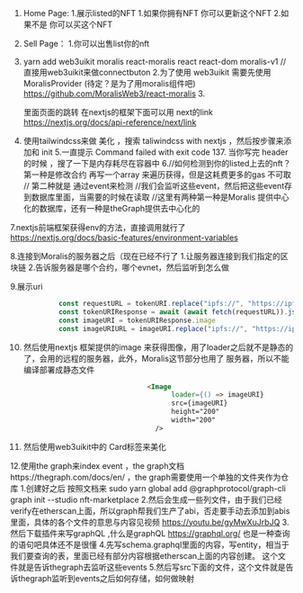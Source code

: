 1. Home Page:
    1.展示listed的NFT
        1.如果你拥有NFT 你可以更新这个NFT
        2.如果不是 你可以买这个NFT
2. Sell Page：
    1.你可以出售list你的nft


1. yarn add web3uikit moralis react-moralis react react-dom moralis-v1  //直接用web3uikit来做connectbuton
2.为了使用 web3uikit 需要先使用 MoralisProvider (待定？是为了用moralis组件吧) https://github.com/MoralisWeb3/react-moralis
3.<nav> 里面页面的跳转 在nextjs的框架下面可以用 next的link  https://nextjs.org/docs/api-reference/next/link
4. 使用tailwindcss来做 美化 ，搜索 taliwindcss with nextjs ，然后按步骤来添加和 init
5.一直提示  Command failed with exit code 137. 当你写完 header的时候 ，搜了一下是内存耗尽在容器中
6.//如何检测到你的listed上去的nft？第一种是修改合约 再写一个array 来遍历获得，但是这耗费更多的gas 不可取
// 第二种就是 通过event来检测
//我们会监听这些event，然后把这些event存到数据库里面，当需要的时候在读取
//这里有两种第一种是Moralis 提供中心化的数据库，还有一种是theGraph提供去中心化的

7.nextjs前端框架获得env的方法，直接调用就行了 https://nextjs.org/docs/basic-features/environment-variables

8.连接到Moralis的服务器之后（现在已经不行了
    1.让服务器连接到我们指定的区块链
    2.告诉服务器是哪个合约，哪个evnet，然后监听到怎么做

9.展示uri 
```js
            const requestURL = tokenURI.replace("ipfs://", "https://ipfs.io/ipfs/")
            const tokenURIResponse = await (await fetch(requestURL)).json()
            const imageURI = tokenURIResponse.image
            const imageURIURL = imageURI.replace("ipfs://", "https://ipfs.io/ipfs/")
```
10. 然后使用nextjs 框架提供的image 来获得图像，用了loader之后就不是静态的了，会用的远程的服务器，此外，Moralis这节部分也用了 服务器，所以不能编译部署成静态文件
```html
                                  <Image
                                        loader={() => imageURI}
                                        src={imageURI}
                                        height="200"
                                        width="200"
                                    />
```
11. 然后使用web3uikit中的 Card标签来美化

12.使用the graph来index event  ，the graph文档https://thegraph.com/docs/en/ ，the graph需要使用一个单独的文件夹作为仓库
    1.创建好之后 按照文档来 sudo yarn global add @graphprotocol/graph-cli          graph init --studio nft-marketplace
    2.然后会生成一些列文件，由于我们已经verify在etherscan上面，所以graph帮我们生产了abi，否走要手动去添加到abis里面，具体的各个文件的意思与内容见视频 https://youtu.be/gyMwXuJrbJQ
    3.然后下载插件来写graphQL   ,什么是graphQL https://graphql.org/  也是一种查询的语句吧具体还不是很懂
    4.先写schema.graphql里面的内容，写entity，相当于我们要查询的表，里面已经有部分内容根据etherscan上面的内容创建。 这个文件就是告诉thegraph去监听这些events
    5.然后写src下面的文件，这个文件就是告诉thegraph监听到events之后如何存储，如何做映射